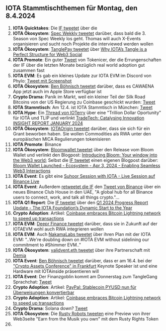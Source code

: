## IOTA Stammtischthemen für Montag, den 8.4.2024

1. **IOTA Quicktakes**: Die [IF tweetet]() über die []()
2. **IOTA Ökosystem**: [Spec Wekkly tweetet]() darüber, dass bald die 3. Season von Spec Weekly los geht. Thomas will auch X-Events organisieren und sucht noch Projekte die interviewed werden wollen
3. **IOTA Ökosystem**: [TanglePay tweetet](https://x.com/tanglepaycom/status/1775069530584240563?s=20) über [Why IOTA’s Tangle is a Perfect Structure for Web3 Social](https://medium.com/@tanglepay/why-iotas-tangle-is-a-perfect-structure-for-web3-social-98cbb679c342)
4. **IOTA Promote**: Ein guter [Tweet](https://x.com/Tokenicer/status/1775060989349970112?s=20) von Tokenicer, der die Errungenschaften der IF über die letzten Monate bezüglich real world adoption gut zusammen fast
5. **IOTA EVM**: Es gab ein kleines Update zur IOTA EVM im Discord von Phylo: [Tweet mit Screenshot](https://x.com/Vrom14286662/status/1775017912631201853?s=20)
6. **IOTA Ökosystem**: [Ben Böhnisch tweetet](https://x.com/BenBoenisch/status/1775254735672479971?s=20) darüber, dass es CAWAENA App jetzt auch im Apple Store verfügbar ist
7. **Crypto Drama**: Panik im Markt, weil ein kleiner Teil der Silk Road Bitcoins von der US Regierung zu Coinbase geschickt wurden: [Tweet](https://x.com/bitcoin2go/status/1775197025341956253?s=20)
8. **IOTA Stammtisch**: Am 12.4. ist IOTA Stammtisch in München: [Tweet](https://x.com/IotaMunchen/status/1769680692558913927?s=20)
9. **IOTA Hype**: Ein [Thread von IOTerry](https://x.com/io_terry/status/1775264163721580615?s=20) über eine "Trillion Dollar Oportunity" für IOTA und TLIP und verlinkt [TradeTech: Catalysing Innovation INSIGHT REPORT JANUARY 2024](https://www3.weforum.org/docs/WEF_TradeTech_Catalysing_Innovation_2024.pdf)
10. **IOTA Ökosystem**: [IOTAOrigin tweetet](https://x.com/origin_iota/status/1775196383546421419?s=20) darüber, dass sie sich für ein Grant beworben haben. Sie wollen Commodities als RWA unter den europäischen MICA Regulierungen tokenisieren
11. **IOTA Promote**: Binance
12. **IOTA Ökosystem**: [Bloomwallet tweetet](https://x.com/bloomwalletio/status/1775518447750762871?s=20) über den Release vom Bloom Wallet und verlinkt den Blogpost: [Introducing Bloom: Your window into the Web3 world](https://medium.com/bloom-wallet/introducing-bloom-your-window-into-the-web3-world-a8e71f538612); Selbst die [IF tweetet](https://x.com/iota/status/1775508552242561187?s=20) einen eigenen Blogpost darüber: [Bloom Wallet Launched - Ecosystem - Apr 3, 2024 - Enabling Seamless Web3 Interactions](https://blog.iota.org/bloom-wallet-launched/)
13. **IOTA Event**: Es gibt eine [Suhoor Session with IOTA - Live Session auf Binance Live](https://www.binance.com/en/live/video?roomId=2188234)
14. **IOTA Event**: Außerdem [retweetet die IF](https://x.com/iota/status/1775438832462074143?s=20) den [Tweet von Binance](https://x.com/binance/status/1775433060168679639?s=20) über ein neues Binance Club House in den UAE, "A global hub for all Binance users to connect, work, and talk all things crypto."...
15. **IOTA Q1 Report**: Die [IF tweetet](https://x.com/iota/status/1775870943014899906?s=20) über den [Q1 2024 Progress Report Update - The IOTA Foundation’s Dynamic Start to the Year](https://blog.iota.org/q1-2024-progress-report/)
16. **Crypto Adoption**: Artikel: [Coinbase embraces Bitcoin Lightning network to speed up transactions](https://cryptoslate.com/coinbase-embraces-bitcoin-lightning-network-to-speed-up-transactions/)
17. **IOTA EVM**: [Deepr Finance tweetet](https://x.com/DeeprFinance/status/1775858640353689628?s=20) darüber, dass sie in Zukunft auf der IOTAEVM wohl auch RWA integrieren wollen
18. **IOTA EVM**: Auch [NakamaLabs tweetet](https://x.com/Nakama_Labs/status/1775864225753149670?s=20) über ihren Plan mit der IOTA EVM: "..We're doubling down on #IOTA EVM without sidelining our commitment to #Shimmer EVM.."
19. **IOTA Ökosystem**: [validvent.eth tweetet](https://x.com/validvent/status/1775779532772954492?s=20) über ihre Partnerschaft mit [Demia](https://twitter.com/_Demia)
20. **IOTA Event**: [Ben Böhnisch tweetet](https://x.com/BenBoenisch/status/1775782451136102619?s=20) darüber, dass er am 16.4. bei der ["Crypto Assets Conference" in Frankfurt](https://crypto-assets-conference.de/speaker-cac24a/benjamin-boenisch) Keynote Speaker ist und eine Hardware mit IOTAinside präsentieren will
21. **IOTA Event**: Der Finanzgoblin kommt am Donnerstag zum TangleGang Sprachchat: [Tweet](https://x.com/tangle_talk/status/1775592175620804860?s=20)
22. **Crypto Adoption**: Artikel: [PayPal: Stablecoin PYUSD nun für Überweisungen konvertierbar](https://www.btc-echo.de/schlagzeilen/paypal-stablecoin-pyusd-nun-fuer-ueberweisungen-konvertierbar-181865/)
23. **Crypto Adoption**: Artikel: [Coinbase embraces Bitcoin Lightning network to speed up transactions](https://cryptoslate.com/coinbase-embraces-bitcoin-lightning-network-to-speed-up-transactions/)
24. **Crypto Drama**: Solana down? [Tweet](https://x.com/WazzCrypto/status/1776006683187147140)
25. **IOTA Ökosystem**: Die [Rusty Robots tweeten](https://x.com/RustyRobotCC/status/1774116076743254207) eine Preview von ihrer Web3seite "Earn from the Musik you own" mit dem Rusty Rights Token
26. 
